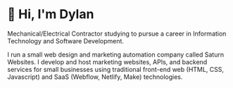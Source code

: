 # 👋 Hi, I'm Dylan

Mechanical/Electrical Contractor studying to pursue a career in Information Technology and Software Development.

I run a small web design and marketing automation company called Saturn Websites. I develop and host marketing websites, APIs, and backend services for small businesses using traditional front-end web (HTML, CSS, Javascript) and SaaS (Webflow, Netlify, Make) technologies.
